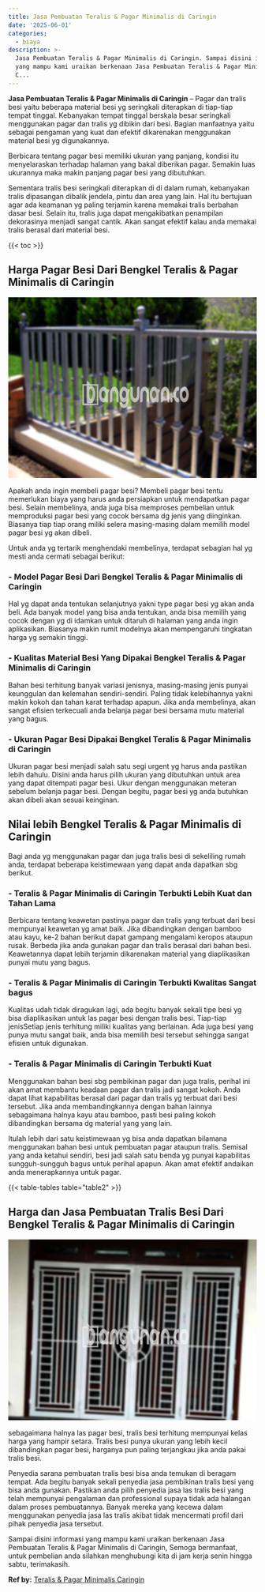 ```yaml
---
title: Jasa Pembuatan Teralis & Pagar Minimalis di Caringin
date: '2025-06-01'
categories:
  - biaya
description: >-
  Jasa Pembuatan Teralis & Pagar Minimalis di Caringin. Sampai disini informasi
  yang mampu kami uraikan berkenaan Jasa Pembuatan Teralis & Pagar Minimalis di
  C...
---
```


**Jasa Pembuatan Teralis & Pagar Minimalis di Caringin** – Pagar dan tralis besi yaitu beberapa material besi yg seringkali diterapkan di tiap-tiap tempat tinggal. Kebanyakan tempat tinggal berskala besar seringkali menggunakan pagar dan tralis yg dibikin dari besi. Bagian manfaatnya yaitu sebagai pengaman yang kuat dan efektif dikarenakan menggunakan material besi yg digunakannya.

Berbicara tentang pagar besi memiliki ukuran yang panjang, kondisi itu menyelaraskan terhadap halaman yang bakal diberikan pagar. Semakin luas ukurannya maka makin panjang pagar besi yang dibutuhkan.

Sementara tralis besi seringkali diterapkan di di dalam rumah, kebanyakan tralis dipasangan dibalik jendela, pintu dan area yang lain. Hal itu bertujuan agar ada keamanan yg paling terjamin karena memakai tralis berbahan dasar besi. Selain itu, tralis juga dapat mengakibatkan penampilan dekorasinya menjadi sangat cantik. Akan sangat efektif kalau anda memakai tralis berasal dari material besi.

{{< toc >}}

## Harga Pagar Besi Dari Bengkel Teralis & Pagar Minimalis di Caringin

![Jasa Pembuatan Teralis & Pagar Minimalis di Caringin](/images/pagar-minimalis-murah-66.png)

Apakah anda ingin membeli pagar besi? Membeli pagar besi tentu memerlukan biaya yang harus anda persiapkan untuk mendapatkan pagar besi. Selain membelinya, anda juga bisa memproses pembelian untuk memproduksi pagar besi yang cocok bersama dg jenis yang diinginkan. Biasanya tiap tiap orang miliki selera masing-masing dalam memilih model pagar besi yg akan dibeli.

Untuk anda yg tertarik menghendaki membelinya, terdapat sebagian hal yg mesti anda cermati sebagai berikut:
### \- Model Pagar Besi Dari Bengkel Teralis & Pagar Minimalis di Caringin

Hal yg dapat anda tentukan selanjutnya yakni type pagar besi yg akan anda beli. Ada banyak model yang bisa anda tentukan, anda bisa memilih yang cocok dengan yg di idamkan untuk ditaruh di halaman yang anda ingin aplikasikan. Biasanya makin rumit modelnya akan mempengaruhi tingkatan harga yg semakin tinggi.

### \- Kualitas Material Besi Yang Dipakai Bengkel Teralis & Pagar Minimalis di Caringin

Bahan besi terhitung banyak variasi jenisnya, masing-masing jenis punyai keunggulan dan kelemahan sendiri-sendiri. Paling tidak kelebihannya yakni makin kokoh dan tahan karat terhadap apapun. Jika anda membelinya, akan sangat efisien terkecuali anda belanja pagar besi bersama mutu material yang bagus.

### \- Ukuran Pagar Besi Dipakai Bengkel Teralis & Pagar Minimalis di Caringin

Ukuran pagar besi menjadi salah satu segi urgent yg harus anda pastikan lebih dahulu. Disini anda harus pilih ukuran yang dibutuhkan untuk area yang dapat ditempati pagar besi. Ukur dengan menggunakan meteran sebelum belanja pagar besi. Dengan begitu, pagar besi yg anda butuhkan akan dibeli akan sesuai keinginan.

## Nilai lebih Bengkel Teralis & Pagar Minimalis di Caringin

Bagi anda yg menggunakan pagar dan juga tralis besi di sekeliling rumah anda, terdapat beberapa keistimewaan yang dapat anda dapatkan sbg berikut.

### \- Teralis & Pagar Minimalis di Caringin Terbukti Lebih Kuat dan Tahan Lama

Berbicara tentang keawetan pastinya pagar dan tralis yang terbuat dari besi mempunyai keawetan yg amat baik. Jika dibandingkan dengan bamboo atau kayu, ke-2 bahan berikut dapat gampang mengalami keropos ataupun rusak. Berbeda jika anda gunakan pagar dan tralis berasal dari bahan besi. Keawetannya dapat lebih terjamin dikarenakan material yang diaplikasikan punyai mutu yang bagus.

### \- Teralis & Pagar Minimalis di Caringin Terbukti Kwalitas Sangat bagus

Kualitas udah tidak diragukan lagi, ada begitu banyak sekali tipe besi yg bisa diaplikasikan untuk las pagar besi dengan tralis besi. Tiap-tiap jenisSetiap jenis terhitung miliki kualitas yang berlainan. Ada juga besi yang punya mutu sangat baik, anda bisa memilih besi tersebut sehingga sangat efisien untuk digunakan.

### \- Teralis & Pagar Minimalis di Caringin Terbukti Kuat

Menggunakan bahan besi sbg pembikinan pagar dan juga tralis, perihal ini akan amat membantu keadaan pagar dan tralis jadi sangat kokoh. Anda dapat lihat kapabilitas berasal dari pagar dan tralis yg terbuat dari besi tersebut. Jika anda membandingkannya dengan bahan lainnya sebagaimana halnya kayu atau bamboo, pasti besi paling kokoh dibandingkan bersama dg material yang yang lain.

Itulah lebih dari satu keistimewaan yg bisa anda dapatkan bilamana menggunakan bahan besi untuk pembuatan pagar ataupun tralis. Semisal yang anda ketahui sendiri, besi jadi salah satu benda yg punyai kapabilitas sungguh-sungguh bagus untuk perihal apapun. Akan amat efektif andaikan anda menerapkannya untuk pagar.

{{< table-tables table="table2" >}}

## Harga dan Jasa Pembuatan Tralis Besi Dari Bengkel Teralis & Pagar Minimalis di Caringin

![Jasa Pembuatan Teralis & Pagar Minimalis di Caringin](/images/teralis-minimalis-murah-17.png)

sebagaimana halnya las pagar besi, tralis besi terhitung mempunyai kelas harga yang hampir setara. Tralis besi punya ukuran yang lebih kecil dibandingkan pagar besi, harganya pun paling terjangkau jika anda pakai tralis besi.

Penyedia sarana pembuatan tralis besi bisa anda temukan di beragam tempat. Ada begitu banyak sekali penyedia jasa pembikinan tralis besi yang bisa anda gunakan. Pastikan anda pilih penyedia jasa las tralis besi yang telah mempunyai pengalaman dan professional supaya tidak ada halangan dalam proses pembuatannya. Banyak mereka yang kecewa dalam menggunakan penyedia jasa las tralis akibat tidak mencermati profil dari pihak penyedia jasa tersebut.

Sampai disini informasi yang mampu kami uraikan berkenaan Jasa Pembuatan Teralis & Pagar Minimalis di Caringin, Semoga bermanfaat, untuk pembelian anda silahkan menghubungi kita di jam kerja senin hingga sabtu, terimakasih.

**Ref by:** [Teralis & Pagar Minimalis Caringin](https://id.wikipedia.org/wiki/Teralis)
